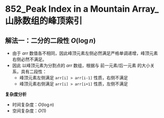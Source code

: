 # 852_Peak Index in a Mountain Array_山脉数组的峰顶索引

## 解法一：二分的二段性 $O(\log{n})$

- 由于 $arr$ 数值各不相同，因此峰顶元素左侧必然满足严格单调递增，峰顶元素右侧必然不满足。
- 因此 以峰顶元素为分割点的 $arr$ 数组，根据与 前一元素/后一元素 的大小关系，具有二段性：
  - 峰顶元素左侧满足 `arr[i] > arr[i-1]` 性质，右侧不满足
  - 峰顶元素右侧满足 `arr[i] > arr[i+1]` 性质，左侧不满足

**复杂度分析**
- 时间复杂度：$O(\log{n})$
- 空间复杂度：$O(1)$
